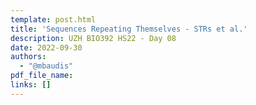 ```yaml
---
template: post.html
title: 'Sequences Repeating Themselves - STRs et al.'
description: UZH BIO392 HS22 - Day 08
date: 2022-09-30
authors:
  - "@mbaudis"
pdf_file_name: 
links: []
---
```




<!--more-->

